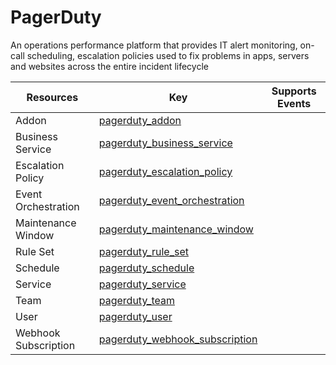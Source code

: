 PagerDuty
=========
An operations performance platform that provides IT alert monitoring, on-call scheduling, escalation policies used to fix problems in apps, servers and websites across the entire incident lifecycle

| **Resources**        | **Key**                                                                 | **Supports Events** |
| -------------------- | ----------------------------------------------------------------------- | ------------------- |
| Addon                | [pagerduty\_addon](pagerduty\_addon.md)                                 |                     |
| Business Service     | [pagerduty\_business\_service](pagerduty\_business\_service.md)         |                     |
| Escalation Policy    | [pagerduty\_escalation\_policy](pagerduty\_escalation\_policy.md)       |                     |
| Event Orchestration  | [pagerduty\_event\_orchestration](pagerduty\_event\_orchestration.md)   |                     |
| Maintenance Window   | [pagerduty\_maintenance\_window](pagerduty\_maintenance\_window.md)     |                     |
| Rule Set             | [pagerduty\_rule\_set](pagerduty\_rule\_set.md)                         |                     |
| Schedule             | [pagerduty\_schedule](pagerduty\_schedule.md)                           |                     |
| Service              | [pagerduty\_service](pagerduty\_service.md)                             |                     |
| Team                 | [pagerduty\_team](pagerduty\_team.md)                                   |                     |
| User                 | [pagerduty\_user](pagerduty\_user.md)                                   |                     |
| Webhook Subscription | [pagerduty\_webhook\_subscription](pagerduty\_webhook\_subscription.md) |                     |
